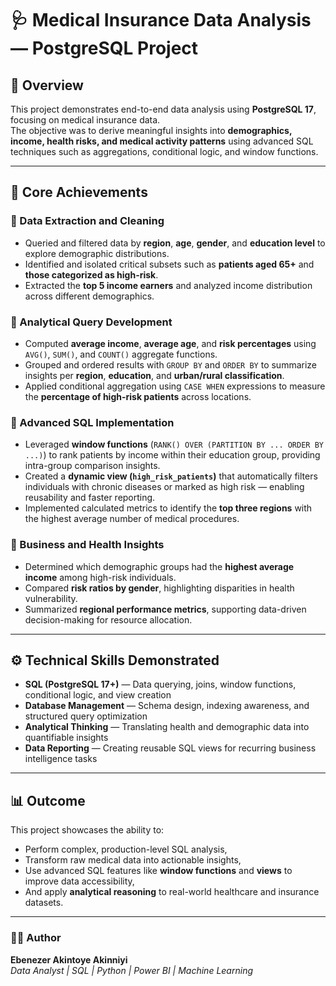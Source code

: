 # 🩺 Medical Insurance Data Analysis — PostgreSQL Project

## 📘 Overview
This project demonstrates end-to-end data analysis using **PostgreSQL 17**, focusing on medical insurance data.  
The objective was to derive meaningful insights into **demographics, income, health risks, and medical activity patterns** using advanced SQL techniques such as aggregations, conditional logic, and window functions.

---

## 🧠 Core Achievements

### 🔹 Data Extraction and Cleaning
- Queried and filtered data by **region**, **age**, **gender**, and **education level** to explore demographic distributions.  
- Identified and isolated critical subsets such as **patients aged 65+** and **those categorized as high-risk**.  
- Extracted the **top 5 income earners** and analyzed income distribution across different demographics.

### 🔹 Analytical Query Development
- Computed **average income**, **average age**, and **risk percentages** using `AVG()`, `SUM()`, and `COUNT()` aggregate functions.  
- Grouped and ordered results with `GROUP BY` and `ORDER BY` to summarize insights per **region**, **education**, and **urban/rural classification**.  
- Applied conditional aggregation using `CASE WHEN` expressions to measure the **percentage of high-risk patients** across locations.

### 🔹 Advanced SQL Implementation
- Leveraged **window functions** (`RANK() OVER (PARTITION BY ... ORDER BY ...)`) to rank patients by income within their education group, providing intra-group comparison insights.  
- Created a **dynamic view (`high_risk_patients`)** that automatically filters individuals with chronic diseases or marked as high risk — enabling reusability and faster reporting.  
- Implemented calculated metrics to identify the **top three regions** with the highest average number of medical procedures.

### 🔹 Business and Health Insights
- Determined which demographic groups had the **highest average income** among high-risk individuals.  
- Compared **risk ratios by gender**, highlighting disparities in health vulnerability.  
- Summarized **regional performance metrics**, supporting data-driven decision-making for resource allocation.

---

## ⚙️ Technical Skills Demonstrated
- **SQL (PostgreSQL 17+)** — Data querying, joins, window functions, conditional logic, and view creation  
- **Database Management** — Schema design, indexing awareness, and structured query optimization  
- **Analytical Thinking** — Translating health and demographic data into quantifiable insights  
- **Data Reporting** — Creating reusable SQL views for recurring business intelligence tasks  

---

## 📊 Outcome
This project showcases the ability to:
- Perform complex, production-level SQL analysis,  
- Transform raw medical data into actionable insights,  
- Use advanced SQL features like **window functions** and **views** to improve data accessibility,  
- And apply **analytical reasoning** to real-world healthcare and insurance datasets.

---

### 👨‍💻 Author
**Ebenezer Akintoye Akinniyi**  
*Data Analyst | SQL | Python | Power BI | Machine Learning*
